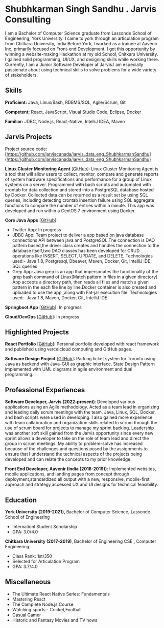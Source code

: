 # Shubhkarman Singh Sandhu . Jarvis Consulting

I am a Bachelor of Computer Science graduate from Lassonde School of Engineering, York University. I came to york through an articulation program from Chitkara University, India.Before York, I worked as a trainee at Aavenir Inc, primarily focused on Front-end Development. I got this opportunity by winning a website-making Hackathon at my old School, Chitkara University. I gained solid programming, UI/UX, and designing skills while working there. Currently, I am a Junior Software Developer at Jarvis.I am especially passionate about using technical skills to solve problems for a wide variety of stakeholders.

## Skills

**Proficient:** Java, Linux/Bash, RDBMS/SQL, Agile/Scrum, Git

**Competent:** React, JavaScript, Visual Studio Code, Eclipse, Docker

**Familiar:** JDBC, Node.js, React-Native, IntelliJ IDEA, Maven

## Jarvis Projects

Project source code: [https://github.com/jarviscanada/jarvis_data_eng_ShubhkarmanSandhu](https://github.com/jarviscanada/jarvis_data_eng_ShubhkarmanSandhu)


**Linux Cluster Monitoring Agent** [[GitHub](https://github.com/jarviscanada/jarvis_data_eng_ShubhkarmanSandhu/tree/master/linux_sql)]: Linux Cluster Monitoring Agent is a tool that will allow users to collect, monitor, compare and generate reports of system hardware specifications and performance for a group of Linux systems on a server. Programmed with bash scripts and automated with crontab for data collection and stored into a PostgreSQL database hosted by Docker. Collected data can be returned as a result set by using SQL queries, including detecting crontab insertion failure using SQL aggregate functions to compare the number of entries within a minute. This app was developed and run within a CentOS 7 environment using Docker.

**Core Java Apps** [[GitHub](https://github.com/jarviscanada/jarvis_data_eng_ShubhkarmanSandhu/tree/master/core_java)]:
      
  - Twitter App: In progress
  - JDBC App: Team project to deliver a app based on java database connections API between java and PostgreSQL.The connection is DAO pattern based,the driver class creates and handles the connection to the database itself,two DAO classes has been developed for CRUD operations like INSERT, SELECT, UPDATE, and DELETE. Technologies used:- Java 1.8, Postgresql, Dbeaver, Maven, Docker, Git, IntelliJ IDE, SQL queries
  - Grep App: Java grep is an app that impersonates the functionality of the grep bash command of Linux(Match pattern in files in a given directory). App accepts a directory path, then reads all files and match a given pattern in the each file line by line.Docker container is also created and uploaded to use the app ,along with Fat-jar execution file. Technologies used:- Java 1.8, Maven, Docker, Git, IntelliJ IDE

**Springboot App** [[GitHub](https://github.com/jarviscanada/jarvis_data_eng_ShubhkarmanSandhu/tree/master/springboot)]: In progress

**Cloud/DevOps** [[GitHub](https://github.com/jarviscanada/jarvis_data_eng_ShubhkarmanSandhu/tree/master/cloud_devops)]: In progress


## Highlighted Projects
**React Portfolio** [[GitHub](https://github.com/LordSandhu/Portfolio)]: Personal portfolio developed with react framework and published using vercelcloud computing and GitHub pages.

**Software Design Project** [[GitHub](https://github.com/LordSandhu/ParkingTicket-Project-Java)]: Parking ticket system for Toronto using Java as backend with Java-GUI as graphic interface. State Design Pattern implemented with UML diagrams in agile environment and dual programming.


## Professional Experiences

**Software Developer, Jarvis (2022-present)**: Developed various applications using an Agile methodology. Acted as a team lead in organizing and leading daily scrum meetings with the team. Java, Linux, SQL, Docker, and bash scripts were used in developing. I also gained more experience with team collaboration and organization skills related to scrum through the use of scrum board for projects to manage my sprint backlog. Leadership was another soft skill gained from the Jarvis opportunity since every new sprint allows a developer to take on the role of team lead and direct the group in scrum meetings. My ability to problem-solve has increased because of the challenges and questions posed by the assignments to ensure that I understand the technical aspects of the projects being developed and can relate the concepts to my prior knowledge.

**Front End Developer, Aavenir (India (2018-2019))**: Implemented websites, mobile applications, and landing pages from concept through deployment,standardized all output with a new, responsive, mobile-first approach and strategy,accessed UX and UI designs for technical feasibility. 


## Education
**York University (2019-2021)**, Bachelor of Computer Science, Lassonde School of Engineering
- Internationl Student Scholarship
- GPA: 3.0/4.0

**Chitkara University  (2017-2019)**, Bachelor of Engineering CSE , Computer Engineering
- Class Rank: 1st/350
- Selected for Articulation Program
- GPA: 3.7/4.0


## Miscellaneous
- The Ultimate React Native Series: Fundamentals
- Mastering React
- The Complete Node.js Course
- Watching sports:- Cricket,Football
- Casual Gamer
- Historic and Fantasy Movies and TV hows